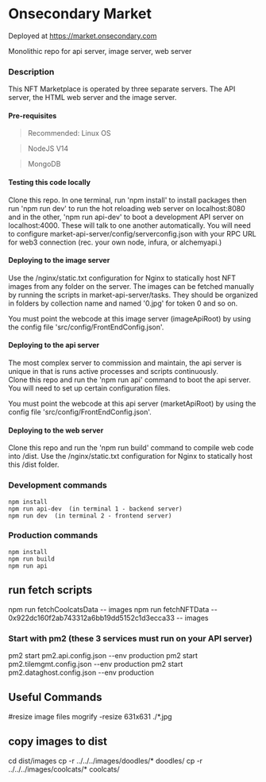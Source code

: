 # Onsecondary Market  
 
 Deployed at https://market.onsecondary.com
 
  
 Monolithic repo for api server, image server, web server 


### Description
 
 This NFT Marketplace is operated by three separate servers.  The API server, the HTML web server and the image server.  
 


#### Pre-requisites 

> Recommended: Linux OS

> NodeJS V14

> MongoDB 



#### Testing this code locally
Clone this repo.  In one terminal,  run 'npm install' to install packages then run 'npm run dev' to run the hot reloading web server on localhost:8080 and in the other, 'npm run api-dev' to boot a development API server on localhost:4000.   These will talk to one another automatically.  You will need to configure market-api-server/config/serverconfig.json with your RPC URL for web3 connection (rec. your own node, infura, or alchemyapi.)  

 
#### Deploying to the image server 
Use the /nginx/static.txt configuration for Nginx to statically host NFT images from any folder on the server.  The images can be fetched manually by running the scripts in market-api-server/tasks.   They should be organized in folders by collection name and named '0.jpg' for token 0 and so on.  

You must point the webcode at this image server (imageApiRoot) by using the config file 'src/config/FrontEndConfig.json'.



#### Deploying to the api server
The most complex server to commission and maintain, the api server is unique in that is runs active processes and scripts continuously.  
Clone this repo and run the 'npm run api' command to boot the api server.  You will need to set up certain configuration files.

You must point the webcode at this api server (marketApiRoot) by using the config file 'src/config/FrontEndConfig.json'.

#### Deploying to the web server 
Clone this repo and run the 'npm run build' command to compile web code into /dist.  Use the /nginx/static.txt configuration for Nginx to statically host this /dist folder.
  
  

### Development commands
```
npm install
npm run api-dev  (in terminal 1 - backend server)
npm run dev  (in terminal 2 - frontend server)
```

### Production commands
```
npm install
npm run build
npm run api
```
 



## run fetch scripts 
npm run fetchCoolcatsData -- images
npm run fetchNFTData -- 0x922dc160f2ab743312a6bb19dd5152c1d3ecca33 -- images



 ### Start with pm2  (these 3 services must run on your API server)
 pm2 start pm2.api.config.json --env production 
 pm2 start pm2.tilemgmt.config.json --env production 
 pm2 start pm2.dataghost.config.json --env production 

 ## Useful Commands
 
#resize image files 
mogrify -resize 631x631 ./*.jpg

## copy images to dist 
cd dist/images
cp -r ../../../images/doodles/* doodles/
cp -r ../../../images/coolcats/* coolcats/
